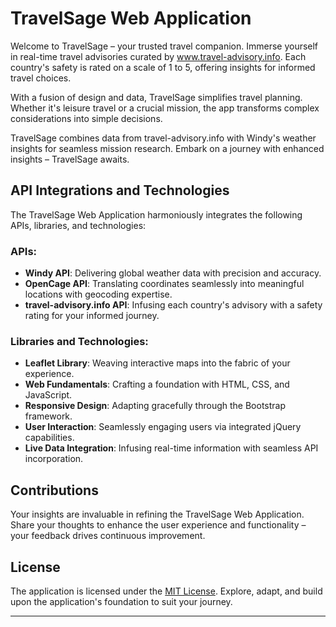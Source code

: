# TravelSage Web Application

Welcome to TravelSage – your trusted travel companion. Immerse yourself in real-time travel advisories curated by www.travel-advisory.info. Each country's safety is rated on a scale of 1 to 5, offering insights for informed travel choices.

With a fusion of design and data, TravelSage simplifies travel planning. Whether it's leisure travel or a crucial mission, the app transforms complex considerations into simple decisions.

TravelSage combines data from travel-advisory.info with Windy's weather insights for seamless mission research. Embark on a journey with enhanced insights – TravelSage awaits.


## API Integrations and Technologies

The TravelSage Web Application harmoniously integrates the following APIs, libraries, and technologies:

### APIs:

- **Windy API**: Delivering global weather data with precision and accuracy.
- **OpenCage API**: Translating coordinates seamlessly into meaningful locations with geocoding expertise.
- **travel-advisory.info API**: Infusing each country's advisory with a safety rating for your informed journey.

### Libraries and Technologies:

- **Leaflet Library**: Weaving interactive maps into the fabric of your experience.
- **Web Fundamentals**: Crafting a foundation with HTML, CSS, and JavaScript.
- **Responsive Design**: Adapting gracefully through the Bootstrap framework.
- **User Interaction**: Seamlessly engaging users via integrated jQuery capabilities.
- **Live Data Integration**: Infusing real-time information with seamless API incorporation.

## Contributions

Your insights are invaluable in refining the TravelSage Web Application. Share your thoughts to enhance the user experience and functionality – your feedback drives continuous improvement.

## License

The application is licensed under the [MIT License](LICENSE). Explore, adapt, and build upon the application's foundation to suit your journey.

---
